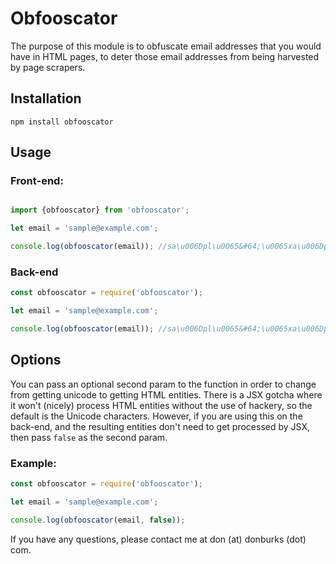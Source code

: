 # Obfooscator

The purpose of this module is to obfuscate email addresses that you would have in HTML pages, to deter those email addresses from being harvested by page scrapers. 

## Installation

`npm install obfooscator`

## Usage

### Front-end:

```javascript

import {obfooscator} from 'obfooscator';

let email = 'sample@example.com';

console.log(obfooscator(email)); //sa\u006Dpl\u0065&#64;\u0065xa\u006Dpl\u0065.co\u006D (may vary, obfuscation is randomized)
```

### Back-end

```javascript
const obfooscator = require('obfooscator');

let email = 'sample@example.com';

console.log(obfooscator(email)); //sa\u006Dpl\u0065&#64;\u0065xa\u006Dpl\u0065.co\u006D (may vary, again)

```

## Options

You can pass an optional second param to the function in order to change from getting unicode to getting HTML entities. There is a JSX gotcha where it won't (nicely) process HTML entities without the use of hackery, so the default is the Unicode characters. However, if you are using this on the back-end, and the resulting entities don't need to get processed by JSX, then pass `false` as the second param.

### Example:

```javascript
const obfooscator = require('obfooscator');

let email = 'sample@example.com';

console.log(obfooscator(email, false)); 
```



If you have any questions, please contact me at don (at) donburks (dot) com.

